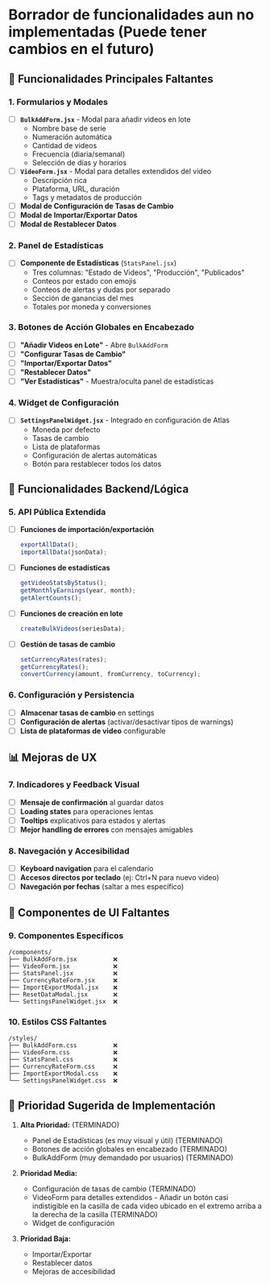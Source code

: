 # Borrador de funcionalidades aun no implementadas (Puede tener cambios en el futuro)

## 🚀 Funcionalidades Principales Faltantes

### 1. **Formularios y Modales**

- [ ] **`BulkAddForm.jsx`** - Modal para añadir videos en lote
  - Nombre base de serie
  - Numeración automática
  - Cantidad de videos
  - Frecuencia (diaria/semanal)
  - Selección de días y horarios
- [ ] **`VideoForm.jsx`** - Modal para detalles extendidos del video
  - Descripción rica
  - Plataforma, URL, duración
  - Tags y metadatos de producción
- [ ] **Modal de Configuración de Tasas de Cambio**
- [ ] **Modal de Importar/Exportar Datos**
- [ ] **Modal de Restablecer Datos**

### 2. **Panel de Estadísticas**

- [ ] **Componente de Estadísticas** (`StatsPanel.jsx`)
  - Tres columnas: "Estado de Videos", "Producción", "Publicados"
  - Conteos por estado con emojis
  - Conteos de alertas y dudas por separado
  - Sección de ganancias del mes
  - Totales por moneda y conversiones

### 3. **Botones de Acción Globales en Encabezado**

- [ ] **"Añadir Videos en Lote"** - Abre `BulkAddForm`
- [ ] **"Configurar Tasas de Cambio"**
- [ ] **"Importar/Exportar Datos"**
- [ ] **"Restablecer Datos"**
- [ ] **"Ver Estadísticas"** - Muestra/oculta panel de estadísticas

### 4. **Widget de Configuración**

- [ ] **`SettingsPanelWidget.jsx`** - Integrado en configuración de Atlas
  - Moneda por defecto
  - Tasas de cambio
  - Lista de plataformas
  - Configuración de alertas automáticas
  - Botón para restablecer todos los datos

## 🔧 Funcionalidades Backend/Lógica

### 5. **API Pública Extendida**

- [ ] **Funciones de importación/exportación**
  ```javascript
  exportAllData();
  importAllData(jsonData);
  ```
- [ ] **Funciones de estadísticas**
  ```javascript
  getVideoStatsByStatus();
  getMonthlyEarnings(year, month);
  getAlertCounts();
  ```
- [ ] **Funciones de creación en lote**
  ```javascript
  createBulkVideos(seriesData);
  ```
- [ ] **Gestión de tasas de cambio**
  ```javascript
  setCurrencyRates(rates);
  getCurrencyRates();
  convertCurrency(amount, fromCurrency, toCurrency);
  ```

### 6. **Configuración y Persistencia**

- [ ] **Almacenar tasas de cambio** en settings
- [ ] **Configuración de alertas** (activar/desactivar tipos de warnings)
- [ ] **Lista de plataformas de video** configurable

## 📊 Mejoras de UX

### 7. **Indicadores y Feedback Visual**

- [ ] **Mensaje de confirmación** al guardar datos
- [ ] **Loading states** para operaciones lentas
- [ ] **Tooltips** explicativos para estados y alertas
- [ ] **Mejor handling de errores** con mensajes amigables

### 8. **Navegación y Accesibilidad**

- [ ] **Keyboard navigation** para el calendario
- [ ] **Accesos directos por teclado** (ej: Ctrl+N para nuevo video)
- [ ] **Navegación por fechas** (saltar a mes específico)

## 🎨 Componentes de UI Faltantes

### 9. **Componentes Específicos**

```
/components/
├── BulkAddForm.jsx          ❌
├── VideoForm.jsx            ❌
├── StatsPanel.jsx           ❌
├── CurrencyRateForm.jsx     ❌
├── ImportExportModal.jsx    ❌
├── ResetDataModal.jsx       ❌
└── SettingsPanelWidget.jsx  ❌
```

### 10. **Estilos CSS Faltantes**

```
/styles/
├── BulkAddForm.css          ❌
├── VideoForm.css            ❌
├── StatsPanel.css           ❌
├── CurrencyRateForm.css     ❌
├── ImportExportModal.css    ❌
└── SettingsPanelWidget.css  ❌
```

## 🔄 Prioridad Sugerida de Implementación

1. **Alta Prioridad:** (TERMINADO)

   - Panel de Estadísticas (es muy visual y útil) (TERMINADO)
   - Botones de acción globales en encabezado (TERMINADO)
   - BulkAddForm (muy demandado por usuarios) (TERMINADO)

2. **Prioridad Media:**

   - Configuración de tasas de cambio (TERMINADO)
   - VideoForm para detalles extendidos - Añadir un botón casi indistigible en la casilla de cada video ubicado en el extremo arriba a la derecha de la casilla (TERMINADO)
   - Widget de configuración

3. **Prioridad Baja:**
   - Importar/Exportar
   - Restablecer datos
   - Mejoras de accesibilidad
